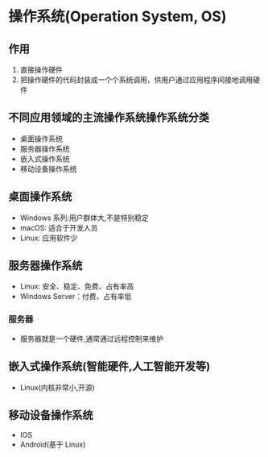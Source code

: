 # 操作系统(Operation System, OS)

## 作用

1. 直接操作硬件
2. 把操作硬件的代码封装成一个个系统调用，供用户通过应用程序间接地调用硬件

## 不同应用领域的主流操作系统操作系统分类

+ 桌面操作系统
+ 服务器操作系统
+ 嵌入式操作系统
+ 移动设备操作系统

## 桌面操作系统

+ Windows 系列:用户群体大,不是特别稳定
+ macOS: 适合于开发人员
+ Linux: 应用软件少

## 服务器操作系统

+ Linux: 安全、稳定、免费、占有率高
+ Windows Server：付费、占有率低

### 服务器

+ 服务器就是一个硬件,通常通过远程控制来维护

## 嵌入式操作系统(智能硬件,人工智能开发等)

+ Linux(内核非常小,开源)

## 移动设备操作系统

+ IOS
+ Android(基于 Linux)
